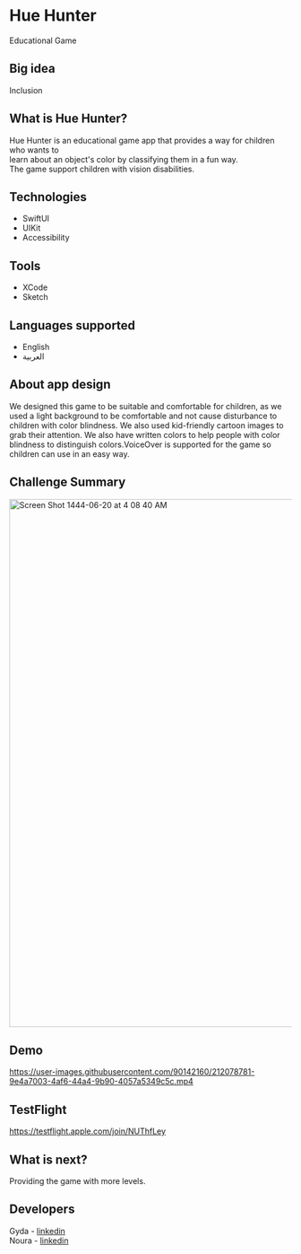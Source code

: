 # Hue Hunter
Educational Game

## Big idea
Inclusion

## What is Hue Hunter?
Hue Hunter is an educational game app that provides a way for children who wants to </br>
learn about an object's color by classifying them in a fun way.
</br>The game support children with vision disabilities.


## Technologies
- SwiftUI </br>
- UIKit </br>
- Accessibility </br>

## Tools
- XCode </br>
- Sketch </br>

## Languages supported
- English </br>
- العربية </br>

## About app design
We designed this game to be suitable and comfortable for children, as we used a light background to be comfortable and not cause disturbance to children with color blindness. We also used kid-friendly cartoon images to grab their attention. We also have written colors to help people with color blindness to distinguish colors.VoiceOver is supported for the game so children can use in an easy way.



## Challenge Summary 
<img width="941" alt="Screen Shot 1444-06-20 at 4 08 40 AM" src="https://user-images.githubusercontent.com/90142160/212213812-cf065fee-8f6c-4136-891c-d35f503a0359.png">



## Demo
https://user-images.githubusercontent.com/90142160/212078781-9e4a7003-4af6-44a4-9b90-4057a5349c5c.mp4

## TestFlight
https://testflight.apple.com/join/NUThfLey


## What is next?
Providing the game with more levels.

## Developers
Gyda - [linkedin](https://www.linkedin.com/in/gydam) </br>
Noura - [linkedin](https://www.linkedin.com/in/noura-ibn-qurmulah-970546206/)



